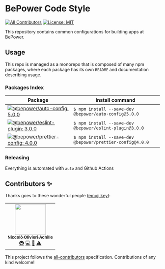 # BePower Code Style

<!-- ALL-CONTRIBUTORS-BADGE:START - Do not remove or modify this section -->
[badge-all-contributors]: https://img.shields.io/badge/all_contributors-1-orange.svg
<!-- ALL-CONTRIBUTORS-BADGE:END -->

[![All Contributors][badge-all-contributors]](#contributors-) [![License: MIT](https://img.shields.io/badge/License-MIT-green.svg)](LICENSE.md)

This repository contains common configurations for building apps at BePower.

## Usage

This repo is managed as a monorepo that is composed of many npm packages, where each package has its own `README` and documentation describing usage.

### Packages Index

<!-- PACKAGES-TABLE:START - Do not remove or modify this section -->
<!-- prettier-ignore-start -->
| Package | Install command |
| --- | --- |
| [![@bepower/auto-config: 5.0.0](https://img.shields.io/badge/@bepower/auto--config-5.0.0-brightgreen.svg)](packages/auto-config) | `$ npm install --save-dev @bepower/auto-config@5.0.0` |
| [![@bepower/eslint-plugin: 3.0.0](https://img.shields.io/badge/@bepower/eslint--plugin-3.0.0-brightgreen.svg)](packages/eslint-plugin) | `$ npm install --save-dev @bepower/eslint-plugin@3.0.0` |
| [![@bepower/prettier-config: 4.0.0](https://img.shields.io/badge/@bepower/prettier--config-4.0.0-brightgreen.svg)](packages/prettier-config) | `$ npm install --save-dev @bepower/prettier-config@4.0.0` |
<!-- prettier-ignore-end -->
<!-- PACKAGES-TABLE:END -->

### Releasing

Everything is automated with `auto` and Github Actions

## Contributors ✨

Thanks goes to these wonderful people ([emoji key](https://allcontributors.org/docs/en/emoji-key)):

<!-- ALL-CONTRIBUTORS-LIST:START - Do not remove or modify this section -->
<!-- prettier-ignore-start -->
<!-- markdownlint-disable -->
<table>
  <tr>
    <td align="center"><a href="https://github.com/NiccoloOlivieriAchille"><img src="https://avatars.githubusercontent.com/u/55181558?v=4?s=100" width="100px;" alt=""/><br /><sub><b>Niccolò Olivieri Achille</b></sub></a><br /><a href="#infra-NiccoloOlivieriAchille" title="Infrastructure (Hosting, Build-Tools, etc)">🚇</a> <a href="https://github.com/BePowerDeploy <it.aws@bepower.com>/@bepower/dev-configs/commits?author=NiccoloOlivieriAchille" title="Code">💻</a> <a href="https://github.com/BePowerDeploy <it.aws@bepower.com>/@bepower/dev-configs/commits?author=NiccoloOlivieriAchille" title="Documentation">📖</a> <a href="https://github.com/BePowerDeploy <it.aws@bepower.com>/@bepower/dev-configs/commits?author=NiccoloOlivieriAchille" title="Tests">⚠️</a></td>
  </tr>
</table>

<!-- markdownlint-restore -->
<!-- prettier-ignore-end -->

<!-- ALL-CONTRIBUTORS-LIST:END -->

This project follows the [all-contributors](https://github.com/all-contributors/all-contributors) specification. Contributions of any kind welcome!
